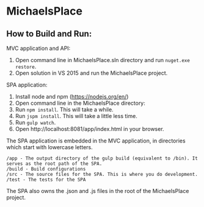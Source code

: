 # MichaelsPlace

How to Build and Run:
-----------


MVC application and API:

1. Open command line in MichaelsPlace.sln directory and run `nuget.exe restore`.
2. Open solution in VS 2015 and run the MichaelsPlace project.

SPA application:

1. Install node and npm (https://nodejs.org/en/)
2. Open command line in the MichaelsPlace directory:
3. Run `npm install`. This will take a while.
4. Run `jspm install`. This will take a little less time.
5. Run `gulp watch`.
6. Open http://localhost:8081/app/index.html in your browser.

The SPA application is embedded in the MVC application, in directories which start with lowercase letters.

    /app - The output directory of the gulp build (equivalent to /bin). It serves as the root path of the SPA.
    /build - Build configurations
    /src - The source files for the SPA. This is where you do development.
    /test - The tests for the SPA

The SPA also owns the .json and .js files in the root of the MichaelsPlace project.


